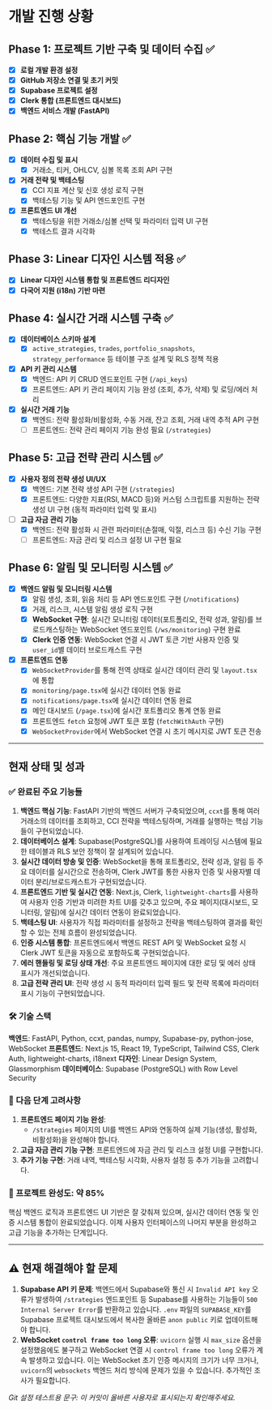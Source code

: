 # 개발 진행 상황

## Phase 1: 프로젝트 기반 구축 및 데이터 수집 ✅

- [x] **로컬 개발 환경 설정**
- [x] **GitHub 저장소 연결 및 초기 커밋**
- [x] **Supabase 프로젝트 설정**
- [x] **Clerk 통합 (프론트엔드 대시보드)**
- [x] **백엔드 서비스 개발 (FastAPI)**

## Phase 2: 핵심 기능 개발 ✅

- [x] **데이터 수집 및 표시**
    - [x] 거래소, 티커, OHLCV, 심볼 목록 조회 API 구현
- [x] **거래 전략 및 백테스팅**
    - [x] CCI 지표 계산 및 신호 생성 로직 구현
    - [x] 백테스팅 기능 및 API 엔드포인트 구현
- [x] **프론트엔드 UI 개선**
    - [x] 백테스팅을 위한 거래소/심볼 선택 및 파라미터 입력 UI 구현
    - [x] 백테스트 결과 시각화

## Phase 3: Linear 디자인 시스템 적용 ✅

- [x] **Linear 디자인 시스템 통합 및 프론트엔드 리디자인**
- [x] **다국어 지원 (i18n) 기반 마련**

## Phase 4: 실시간 거래 시스템 구축 ✅

- [x] **데이터베이스 스키마 설계**
    - [x] `active_strategies`, `trades`, `portfolio_snapshots`, `strategy_performance` 등 테이블 구조 설계 및 RLS 정책 적용
- [x] **API 키 관리 시스템**
    - [x] 백엔드: API 키 CRUD 엔드포인트 구현 (`/api_keys`)
    - [x] 프론트엔드: API 키 관리 페이지 기능 완성 (조회, 추가, 삭제) 및 로딩/에러 처리
- [x] **실시간 거래 기능**
    - [x] 백엔드: 전략 활성화/비활성화, 수동 거래, 잔고 조회, 거래 내역 추적 API 구현
    - [ ] 프론트엔드: 전략 관리 페이지 기능 완성 필요 (`/strategies`)

## Phase 5: 고급 전략 관리 시스템 ✅

- [x] **사용자 정의 전략 생성 UI/UX**
    - [x] 백엔드: 기본 전략 생성 API 구현 (`/strategies`)
    - [x] 프론트엔드: 다양한 지표(RSI, MACD 등)와 커스텀 스크립트를 지원하는 전략 생성 UI 구현 (동적 파라미터 입력 및 표시)
- [ ] **고급 자금 관리 기능**
    - [x] 백엔드: 전략 활성화 시 관련 파라미터(손절매, 익절, 리스크 등) 수신 기능 구현
    - [ ] 프론트엔드: 자금 관리 및 리스크 설정 UI 구현 필요

## Phase 6: 알림 및 모니터링 시스템 ✅

- [x] **백엔드 알림 및 모니터링 시스템**
    - [x] 알림 생성, 조회, 읽음 처리 등 API 엔드포인트 구현 (`/notifications`)
    - [x] 거래, 리스크, 시스템 알림 생성 로직 구현
    - [x] **WebSocket 구현**: 실시간 모니터링 데이터(포트폴리오, 전략 성과, 알림)를 브로드캐스팅하는 WebSocket 엔드포인트 (`/ws/monitoring`) 구현 완료
    - [x] **Clerk 인증 연동**: WebSocket 연결 시 JWT 토큰 기반 사용자 인증 및 `user_id`별 데이터 브로드캐스트 구현
- [x] **프론트엔드 연동**
    - [x] `WebSocketProvider`를 통해 전역 상태로 실시간 데이터 관리 및 `layout.tsx`에 통합
    - [x] `monitoring/page.tsx`에 실시간 데이터 연동 완료
    - [x] `notifications/page.tsx`에 실시간 데이터 연동 완료
    - [x] 메인 대시보드 (`/page.tsx`)에 실시간 포트폴리오 통계 연동 완료
    - [x] 프론트엔드 `fetch` 요청에 JWT 토큰 포함 (`fetchWithAuth` 구현)
    - [x] `WebSocketProvider`에서 WebSocket 연결 시 초기 메시지로 JWT 토큰 전송

---

## 현재 상태 및 성과

### ✅ 완료된 주요 기능들

1.  **백엔드 핵심 기능**: FastAPI 기반의 백엔드 서버가 구축되었으며, `ccxt`를 통해 여러 거래소의 데이터를 조회하고, CCI 전략을 백테스팅하며, 거래를 실행하는 핵심 기능들이 구현되었습니다.
2.  **데이터베이스 설계**: Supabase(PostgreSQL)를 사용하여 트레이딩 시스템에 필요한 테이블과 RLS 보안 정책이 잘 설계되어 있습니다.
3.  **실시간 데이터 방송 및 인증**: WebSocket을 통해 포트폴리오, 전략 성과, 알림 등 주요 데이터를 실시간으로 전송하며, Clerk JWT를 통한 사용자 인증 및 사용자별 데이터 분리/브로드캐스트가 구현되었습니다.
4.  **프론트엔드 기반 및 실시간 연동**: Next.js, Clerk, `lightweight-charts`를 사용하여 사용자 인증 기반과 미려한 차트 UI를 갖추고 있으며, 주요 페이지(대시보드, 모니터링, 알림)에 실시간 데이터 연동이 완료되었습니다.
5.  **백테스팅 UI**: 사용자가 직접 파라미터를 설정하고 전략을 백테스팅하여 결과를 확인할 수 있는 전체 흐름이 완성되었습니다.
6.  **인증 시스템 통합**: 프론트엔드에서 백엔드 REST API 및 WebSocket 요청 시 Clerk JWT 토큰을 자동으로 포함하도록 구현되었습니다.
7.  **에러 핸들링 및 로딩 상태 개선**: 주요 프론트엔드 페이지에 대한 로딩 및 에러 상태 표시가 개선되었습니다.
8.  **고급 전략 관리 UI**: 전략 생성 시 동적 파라미터 입력 필드 및 전략 목록에 파라미터 표시 기능이 구현되었습니다.

### 🛠 기술 스택

**백엔드**: FastAPI, Python, ccxt, pandas, numpy, Supabase-py, python-jose, WebSocket
**프론트엔드**: Next.js 15, React 19, TypeScript, Tailwind CSS, Clerk Auth, lightweight-charts, i18next
**디자인**: Linear Design System, Glassmorphism
**데이터베이스**: Supabase (PostgreSQL) with Row Level Security

### 🚀 다음 단계 고려사항

1.  **프론트엔드 페이지 기능 완성**:
    *   `/strategies` 페이지의 UI를 백엔드 API와 연동하여 실제 기능(생성, 활성화, 비활성화)을 완성해야 합니다.
2.  **고급 자금 관리 기능 구현**: 프론트엔드에 자금 관리 및 리스크 설정 UI를 구현합니다.
3.  **추가 기능 구현**: 거래 내역, 백테스팅 시각화, 사용자 설정 등 추가 기능을 고려합니다.

### 🎯 프로젝트 완성도: 약 85%

핵심 백엔드 로직과 프론트엔드 UI 기반은 잘 갖춰져 있으며, 실시간 데이터 연동 및 인증 시스템 통합이 완료되었습니다. 이제 사용자 인터페이스의 나머지 부분을 완성하고 고급 기능을 추가하는 단계입니다.

---

## ⚠️ 현재 해결해야 할 문제

1.  **Supabase API 키 문제**: 백엔드에서 Supabase와 통신 시 `Invalid API key` 오류가 발생하여 `/strategies` 엔드포인트 등 Supabase를 사용하는 기능들이 `500 Internal Server Error`를 반환하고 있습니다. `.env` 파일의 `SUPABASE_KEY`를 Supabase 프로젝트 대시보드에서 복사한 올바른 `anon public` 키로 업데이트해야 합니다.
2.  **WebSocket `control frame too long` 오류**: `uvicorn` 실행 시 `max_size` 옵션을 설정했음에도 불구하고 WebSocket 연결 시 `control frame too long` 오류가 계속 발생하고 있습니다. 이는 WebSocket 초기 인증 메시지의 크기가 너무 크거나, `uvicorn`의 `websockets` 백엔드 처리 방식에 문제가 있을 수 있습니다. 추가적인 조사가 필요합니다.

*Git 설정 테스트용 문구: 이 커밋이 올바른 사용자로 표시되는지 확인해주세요.*